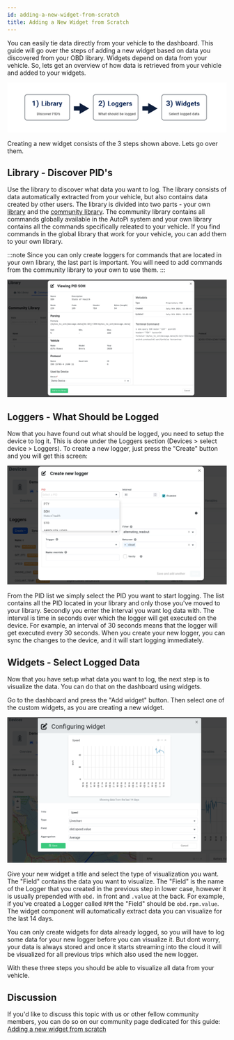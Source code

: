 ```yaml
---
id: adding-a-new-widget-from-scratch
title: Adding a New Widget from Scratch
---
```


You can easily tie data directly from your vehicle to the dashboard. This guide will go
over the steps of adding a new widget based on data you discovered from your OBD library. Widgets
depend on data from your vehicle. So, lets get an overview of how data is retrieved from your
vehicle and added to your widgets.

![Create widget steps](/img/cloud/device_management/dashboard/adding_a_new_widget_from_scratch/create_widget_steps.png)

Creating a new widget consists of the 3 steps shown above. Lets go over them.

## Library - Discover PID's

Use the library to discover what data you want to log. The library consists of data automatically
extracted from your vehicle, but also contains data created by other users. The library is divided
into two parts - your own [library](/cloud/obd_library/library.md) and the 
[community library](/cloud/obd_library/community_library.mdx). The community library contains all
commands globally available in the AutoPi system and your own library contains all the commands
specifically releated to your vehicle. If you find commands in the global library that work for
your vehicle, you can add them to your own library.

:::note
Since you can only create loggers for commands that are located in your own library, the last part
is important. You will need to add commands from the community library to your own to use them.
:::

![Add command](/img/cloud/device_management/dashboard/adding_a_new_widget_from_scratch/add_command.jpeg)

## Loggers - What Should be Logged

Now that you have found out what should be logged, you need to setup the device to log it. This is
done under the Loggers section (Devices > select device > Loggers). To create a new logger, just press the
"Create" button and you will get this screen:

![Create logger](/img/cloud/device_management/dashboard/adding_a_new_widget_from_scratch/create_logger.jpeg) 

From the PID list we simply select the PID you want to start logging. The list contains all the
PID located in your library and only those you've moved to your library. Secondly you enter the
interval you want log data with. The interval is time in seconds over which the logger will get
executed on the device. For example, an interval of 30 seconds means that the logger will get
executed every 30 seconds. When you create your new logger, you can sync the changes to the device,
and it will start logging immediately. 

## Widgets - Select Logged Data
Now that you have setup what data you want to log, the next step is to visualize the data. You can
do that on the dashboard using widgets.

Go to the dashboard and press the "Add widget" button. Then select one of the custom widgets, as
you are creating a new widget. 

![Create widget](/img/cloud/device_management/dashboard/adding_a_new_widget_from_scratch/create_widget.jpeg) 

Give your new widget a title and select the type of visualization you want. The "Field" contains
the data you want to visualize. The "Field" is the name of the Logger that you created in the
previous step in lower case, however it is usually prepended with `obd.` in front and `.value` at
the back. For example, if you've created a Logger called `RPM` the "Field" should be
`obd.rpm.value`. The widget component will automatically extract data you can visualize for the last
14 days.

You can only create widgets for data already logged, so you will have to log some data for your new
logger before you can visualize it. But dont worry, your data is always stored and once it starts
streaming into the cloud it will be visualized for all previous trips which also used the new
logger.

With these three steps you should be able to visualize all data from your vehicle. 

## Discussion
If you'd like to discuss this topic with us or other fellow community members, you can do so on
our community page dedicated for this guide:
[Adding a new widget from scratch](https://community.autopi.io/t/adding-a-new-widget-from-scratch/964)
